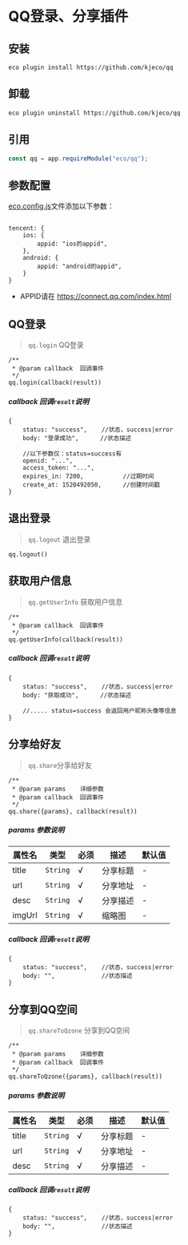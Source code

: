 # QQ登录、分享插件

## 安装

```shell script
eco plugin install https://github.com/kjeco/qq
```

## 卸载

```shell script
eco plugin uninstall https://github.com/kjeco/qq
```

## 引用

```js
const qq = app.requireModule("eco/qq");
```

## 参数配置


[eco.config.js](https://eco.app/guide/config.html)文件添加以下参数：

```

tencent: {
    ios: {
        appid: "ios的appid",
    },
    android: {
        appid: "android的appid",
    }
}

```

* APPID请在 https://connect.qq.com/index.html


## QQ登录

> `qq.login` QQ登录

```
/**
 * @param callback  回调事件
 */
qq.login(callback(result))

```

##### callback 回调`result`说明

```
{
    status: "success",    //状态，success|error
    body: "登录成功",      //状态描述
    
    //以下参数仅：status=success有
    openid: "...",      
    access_token: "...",
    expires_in: 7200,           //过期时间
    create_at: 1520492050,      //创建时间戳
}

```

## 退出登录

> `qq.logout` 退出登录

```
qq.logout()

```

## 获取用户信息

> `qq.getUserInfo` 获取用户信息

```
/**
 * @param callback  回调事件
 */
qq.getUserInfo(callback(result))

```

##### callback 回调`result`说明

```
{
    status: "success",    //状态，success|error
    body: "获取成功",      //状态描述
    
    //..... status=success 会返回用户昵称头像等信息
}

```

## 分享给好友

> `qq.share`分享给好友

```
/**
 * @param params    详细参数
 * @param callback  回调事件
 */
qq.share({params}, callback(result))

```

##### params 参数说明

| 属性名 | 类型 | 必须 | 描述 | 默认值 |
| --- | --- | --- | --- | --- |
| title | `String` | √ | 分享标题 | - |
| url | `String` | √ | 分享地址 | - |
| desc | `String` | √ | 分享描述 | - |
| imgUrl | `String` | √ | 缩略图 | - |


##### callback 回调`result`说明

```
{
    status: "success",    //状态，success|error
    body: "",             //状态描述
}

```

## 分享到QQ空间

> `qq.shareToQzone` 分享到QQ空间

```
/**
 * @param params    详细参数
 * @param callback  回调事件
 */
qq.shareToQzone({params}, callback(result))

```

##### params 参数说明

| 属性名 | 类型 | 必须 | 描述 | 默认值 |
| --- | --- | --- | --- | --- |
| title | `String` | √ | 分享标题 | - |
| url | `String` | √ | 分享地址 | - |
| desc | `String` | √ | 分享描述 | - |


##### callback 回调`result`说明

```
{
    status: "success",    //状态，success|error
    body: "",             //状态描述
}

```
